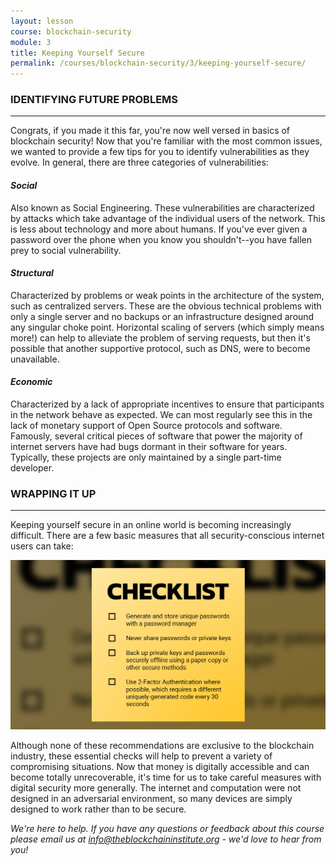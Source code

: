 ```yaml
---
layout: lesson
course: blockchain-security
module: 3
title: Keeping Yourself Secure
permalink: /courses/blockchain-security/3/keeping-yourself-secure/
---
```

<h3>IDENTIFYING FUTURE PROBLEMS</h3>

<hr />

Congrats, if you made it this far, you're now well versed in basics of blockchain security! Now that you're familiar with the most common issues, we wanted to provide a few tips for you to identify vulnerabilities as they evolve. In general, there are three categories of vulnerabilities:
<h4><em>Social</em></h4>
Also known as Social Engineering. These vulnerabilities are characterized by attacks which take advantage of the individual users of the network. This is less about technology and more about humans. If you've ever given a password over the phone when you know you shouldn't--you have fallen prey to social vulnerability.
<h4><em>Structural</em></h4>
Characterized by problems or weak points in the architecture of the system, such as centralized servers. These are the obvious technical problems with only a single server and no backups or an infrastructure designed around any singular choke point. Horizontal scaling of servers (which simply means more!) can help to alleviate the problem of serving requests, but then it's possible that another supportive protocol, such as DNS, were to become unavailable.
<h4><em>Economic</em></h4>
Characterized by a lack of appropriate incentives to ensure that participants in the network behave as expected. We can most regularly see this in the lack of monetary support of Open Source protocols and software. Famously, several critical pieces of software that power the majority of internet servers have had bugs dormant in their software for years. Typically, these projects are only maintained by a single part-time developer.


<h3>WRAPPING IT UP</h3>

<hr />

Keeping yourself secure in an online world is becoming increasingly difficult. There are a few basic measures that all security-conscious internet users can take:

<img src="/assets/img/courses/blockchain-security/BCS_Checklist.jpg" />

Although none of these recommendations are exclusive to the blockchain industry, these essential checks will help to prevent a variety of compromising situations. Now that money is digitally accessible and can become totally unrecoverable, it's time for us to take careful measures with digital security more generally. The internet and computation were not designed in an adversarial environment, so many devices are simply designed to work rather than to be secure.


<em>We're here to help. If you have any questions or feedback about this course please email us at info@theblockchaininstitute.org - we'd love to hear from you!</em>
